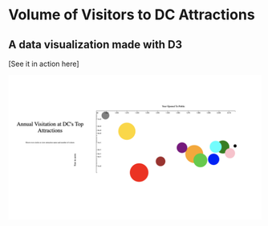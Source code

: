 # Volume of Visitors to DC Attractions
## A data visualization made with D3

[See it in action here]

![data viz of DC attractions](dc-attractions-screenshot.png)
